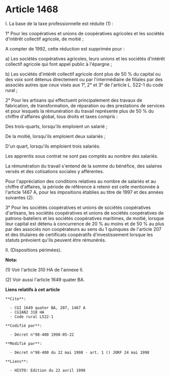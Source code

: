 # Article 1468

I. La base de la taxe professionnelle est réduite (1) :

1° Pour les coopératives et unions de coopératives agricoles et les sociétés d'intêrêt collectif agricole, de moitié ;

A compter de 1992, cette réduction est supprimée pour :

a) Les sociétés coopératives agricoles, leurs unions et les sociétés d'intérêt collectif agricole qui font appel public à
l'épargne ;

b) Les sociétés d'intérêt collectif agricole dont plus de 50 % du capital ou des voix sont détenus directement ou par
l'intermédiaire de filiales par des associés autres que ceux visés aux 1°, 2° et 3° de l'article L. 522-1 du code rural ;

2° Pour les artisans qui effectuent principalement des travaux de fabrication, de transformation, de réparation ou des
prestations de services et pour lesquels la rémunération du travail représente plus de 50 % du chiffre d'affaires global,
tous droits et taxes compris :

Des trois-quarts, lorsqu'ils emploient un salarié ;

De la moitié, lorsqu'ils emploient deux salariés ;

D'un quart, lorsqu'ils emploient trois salariés.

Les apprentis sous contrat ne sont pas comptés au nombre des salariés.

La rémunération du travail s'entend de la somme du bénéfice, des salaires versés et des cotisations sociales y afférentes.

Pour l'appréciation des conditions relatives au nombre de salariés et au chiffre d'affaires, la période de référence à
retenir est celle mentionnée à l'article 1467 A, pour les impositions établies au titre de 1997 et des années suivantes (2).

3° Pour les sociétés coopératives et unions de sociétés coopératives d'artisans, les sociétés coopératives et unions de
sociétés coopératives de patrons-bateliers et les sociétés coopératives maritimes, de moitié, lorsque leur capital est détenu
à concurrence de 20 % au moins et de 50 % au plus par des associés non coopérateurs au sens du 1 quinquies de l'article 207
et des titulaires de certificats coopératifs d'investissement lorsque les statuts prévoient qu'ils peuvent être rémunérés.

II. (Dispositions périmées).

**Nota:**

(1) Voir l'article 310 HA de l'annexe II.

(2) Voir aussi l'article 1649 quater BA.

**Liens relatifs à cet article**

	**Cite**:

	  - CGI 1649 quater BA, 207, 1467 A
	  - CGIAN2 310 HA
	  - Code rural L522-1

	**Codifié par**:

	  - Décret n°98-400 1998-05-22

	**Modifié par**:

	  - Décret n°98-400 du 22 mai 1998 - art. 1 () JORF 24 mai 1998

	**Liens**:

	  - HISTO: Edition du 22 avril 1998
